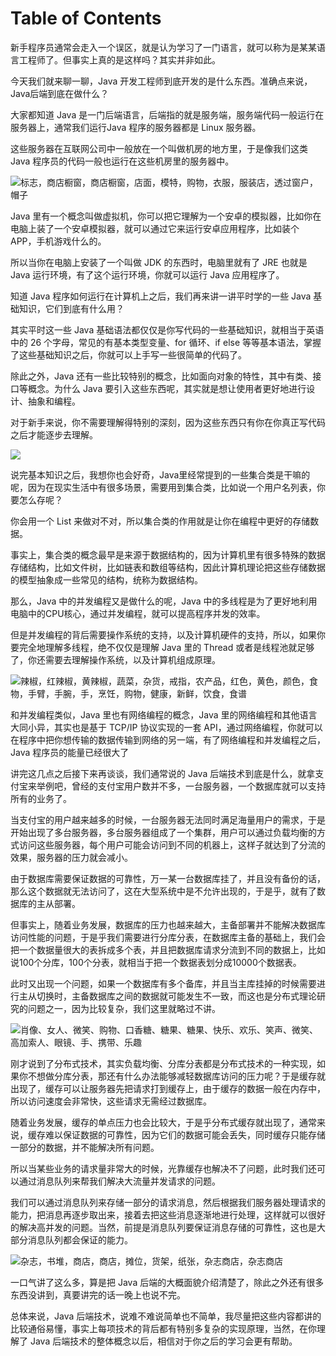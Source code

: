 # Table of Contents


新手程序员通常会走入一个误区，就是认为学习了一门语言，就可以称为是某某语言工程师了。但事实上真的是这样吗？其实并非如此。

今天我们就来聊一聊，Java 开发工程师到底开发的是什么东西。准确点来说，Java后端到底在做什么？

大家都知道 Java 是一门后端语言，后端指的就是服务端，服务端代码一般运行在服务器上，通常我们运行Java 程序的服务器都是 Linux 服务器。

这些服务器在互联网公司中一般放在一个叫做机房的地方里，于是像我们这类 Java 程序员的代码一般也运行在这些机房里的服务器中。


![](https://mmbiz.qpic.cn/mmbiz_jpg/hbTNOSuicwludicNDAe8NpGXFQQicqI58NAueCNFVHoJfpGFS6DYuduPsqD3qOwJXyDW54NrIFrgOWW0tLXiaia74pw/640?wx_fmt=jpeg&tp=webp&wxfrom=5&wx_lazy=1&wx_co=1 "标志，商店橱窗，商店橱窗，店面，模特，购物，衣服，服装店，透过窗户，帽子")



Java 里有一个概念叫做虚拟机，你可以把它理解为一个安卓的模拟器，比如你在电脑上装了一个安卓模拟器，就可以通过它来运行安卓应用程序，比如装个 APP，手机游戏什么的。

所以当你在电脑上安装了一个叫做 JDK 的东西时，电脑里就有了 JRE 也就是 Java 运行环境，有了这个运行环境，你就可以运行 Java 应用程序了。

知道 Java 程序如何运行在计算机上之后，我们再来讲一讲平时学的一些 Java 基础知识，它们到底有什么用？

其实平时这一些 Java 基础语法都仅仅是你写代码的一些基础知识，就相当于英语中的 26 个字母，常见的有基本类型变量、for 循环、if else 等等基本语法，掌握了这些基础知识之后，你就可以上手写一些很简单的代码了。

除此之外，Java 还有一些比较特别的概念，比如面向对象的特性，其中有类、接口等概念。为什么 Java 要引入这些东西呢，其实就是想让使用者更好地进行设计、抽象和编程。

对于新手来说，你不需要理解得特别的深刻，因为这些东西只有你在你真正写代码之后才能逐步去理解。

![](https://mmbiz.qpic.cn/mmbiz_jpg/hbTNOSuicwlv4siawNIaW61ib1Hgcl0QUAhyuibdlVKPVSv1vwTicOPE5RfPnwVmYXraBkhh62nhGJpKDlibBrnrxEwg/640?wx_fmt=jpeg)

说完基本知识之后，我想你也会好奇，Java里经常提到的一些集合类是干嘛的呢，因为在现实生活中有很多场景，需要用到集合类，比如说一个用户名列表，你要怎么存呢？

你会用一个 List 来做对不对，所以集合类的作用就是让你在编程中更好的存储数据。

事实上，集合类的概念最早是来源于数据结构的，因为计算机里有很多特殊的数据存储结构，比如文件树，比如链表和数组等结构，因此计算机理论把这些存储数据的模型抽象成一些常见的结构，统称为数据结构。

那么，Java 中的并发编程又是做什么的呢，Java 中的多线程是为了更好地利用电脑中的CPU核心，通过并发编程，就可以提高程序并发的效率。

但是并发编程的背后需要操作系统的支持，以及计算机硬件的支持，所以，如果你要完全地理解多线程，绝不仅仅是理解 Java 里的 Thread 或者是线程池就足够了，你还需要去理解操作系统，以及计算机组成原理。


![](https://mmbiz.qpic.cn/mmbiz_jpg/hbTNOSuicwludicNDAe8NpGXFQQicqI58NA3ickdvv1gpvXcfNrg54pP1eKyL7B2ia0JNTWMTcgeS624Zng0JXwXQGA/640?wx_fmt=jpeg "辣椒，红辣椒，黄辣椒，蔬菜，杂货，戒指，农产品，红色，黄色，颜色，食物，手臂，手腕，手，烹饪，购物，健康，新鲜，饮食，食谱")



和并发编程类似，Java 里也有网络编程的概念，Java 里的网络编程和其他语言大同小异，其实也是基于 TCP/IP 协议实现的一套 API，通过网络编程，你就可以在程序中把你想传输的数据传输到网络的另一端，有了网络编程和并发编程之后，Java 程序员的能量已经很大了

讲完这几点之后接下来再谈谈，我们通常说的 Java 后端技术到底是什么，就拿支付宝来举例吧，曾经的支付宝用户数并不多，一台服务器，一个数据库就可以支持所有的业务了。

当支付宝的用户越来越多的时候，一台服务器无法同时满足海量用户的需求，于是开始出现了多台服务器，多台服务器组成了一个集群，用户可以通过负载均衡的方式访问这些服务器，每个用户可能会访问到不同的机器上，这样子就达到了分流的效果，服务器的压力就会减小。

由于数据库需要保证数据的可靠性，万一某一台数据库挂了，并且没有备份的话，那么这个数据就无法访问了，这在大型系统中是不允许出现的，于是乎，就有了数据库的主从部署。

但事实上，随着业务发展，数据库的压力也越来越大，主备部署并不能解决数据库访问性能的问题，于是乎我们需要进行分库分表，在数据库主备的基础上，我们会把一个数据量很大的表拆成多个表，并且把数据库请求分流到不同的数据上，比如说100个分库，100个分表，就相当于把一个数据表划分成10000个数据表。

此时又出现一个问题，如果一个数据库有多个备库，并且当主库挂掉的时候需要进行主从切换时，主备数据库之间的数据就可能发生不一致，而这也是分布式理论研究的问题之一，因为比较复杂，我们这里就略过不讲。


![](https://mmbiz.qpic.cn/mmbiz_jpg/hbTNOSuicwludicNDAe8NpGXFQQicqI58NAtxStKDiaZCBGKia8QQOe6vaXpDdYFiaB57QpibAGod08UiaTna20OAGl7XQ/640?wx_fmt=jpeg "肖像、女人、微笑、购物、口香糖、糖果、糖果、快乐、欢乐、笑声、微笑、高加索人、眼镜、手、携带、乐趣")



刚才说到了分布式技术，其实负载均衡、分库分表都是分布式技术的一种实现，如果你不想做分库分表，那还有什么办法能够减轻数据库访问的压力呢？于是缓存就出现了，缓存可以让服务器先把请求打到缓存上，由于缓存的数据一般在内存中，所以访问速度会非常快，这些请求无需经过数据库。

随着业务发展，缓存的单点压力也会比较大，于是乎分布式缓存就出现了，通常来说，缓存难以保证数据的可靠性，因为它们的数据可能会丢失，同时缓存只能存储一部分的数据，并不能解决所有问题。

所以当某些业务的请求量非常大的时候，光靠缓存也解决不了问题，此时我们还可以通过消息队列来帮我们解决大流量并发请求的问题。

我们可以通过消息队列来存储一部分的请求消息，然后根据我们服务器处理请求的能力，把消息再逐步取出来，接着去把这些消息逐渐地进行处理，这样就可以很好的解决高并发的问题。当然，前提是消息队列要保证消息存储的可靠性，这也是大部分消息队列都会保证的能力。



![](https://mmbiz.qpic.cn/mmbiz_jpg/hbTNOSuicwludicNDAe8NpGXFQQicqI58NAjHeib3k5b9gY71NZO9SUUMDDmDhCXENX1b7NxG6WXBnTSnnnyaCMHFg/640?wx_fmt=jpeg&tp=webp&wxfrom=5&wx_lazy=1&wx_co=1 "杂志，书堆，商店，商店，摊位，货架，纸张，杂志商店，杂志商店")





一口气讲了这么多，算是把 Java 后端的大概面貌介绍清楚了，除此之外还有很多东西没讲到，真要讲完的话一晚上也说不完。

总体来说，Java 后端技术，说难不难说简单也不简单，我尽量把这些内容都讲的比较通俗易懂，事实上每项技术的背后都有特别多复杂的实现原理，当然，在你理解了 Java 后端技术的整体概念以后，相信对于你之后的学习会更有帮助。
